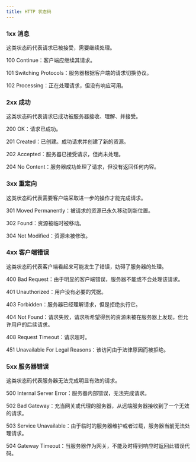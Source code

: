 ```yaml
---
title: HTTP 状态码
---
```


### 1xx 消息

这类状态码代表请求已被接受，需要继续处理。

100 Continue：客户端应继续其请求。

101 Switching Protocols：服务器根据客户端的请求切换协议。

102 Processing：正在处理请求，但没有响应可用。

### 2xx 成功

这类状态码代表请求已成功被服务器接收、理解、并接受。

200 OK：请求已成功。

201 Created：已创建。成功请求并创建了新的资源。

202 Accepted：服务器已接受请求，但尚未处理。

204 No Content：服务器成功处理了请求，但没有返回任何内容。

### 3xx 重定向

这类状态码代表需要客户端采取进一步的操作才能完成请求。

301 Moved Permanently：被请求的资源已永久移动到新位置。

302 Found：资源被临时被移动。

304 Not Modified：资源未被修改。

### 4xx 客户端错误

这类状态码代表客户端看起来可能发生了错误，妨碍了服务器的处理。

400 Bad Request：由于明显的客户端错误，服务器不能或不会处理该请求。

401 Unauthorized：用户没有必要的凭据。

403 Forbidden：服务器已经理解请求，但是拒绝执行它。

404 Not Found：请求失败，请求所希望得到的资源未被在服务器上发现，但允许用户的后续请求。

408 Request Timeout：请求超时。

451 Unavailable For Legal Reasons：该访问由于法律原因而被拒绝。

### 5xx 服务器错误

这类状态码代表服务器无法完成明显有效的请求。

500 Internal Server Error：服务器内部错误，无法完成请求。

502 Bad Gateway：充当网关或代理的服务器，从远端服务器接收到了一个无效的请求。

503 Service Unavailable：由于临时的服务器维护或者过载，服务器当前无法处理请求。

504 Gateway Timeout：当服务器作为网关，不能及时得到响应时返回此错误代码。